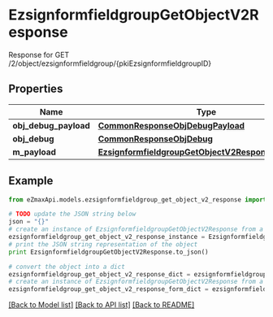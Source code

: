 # EzsignformfieldgroupGetObjectV2Response

Response for GET /2/object/ezsignformfieldgroup/{pkiEzsignformfieldgroupID}

## Properties

Name | Type | Description | Notes
------------ | ------------- | ------------- | -------------
**obj_debug_payload** | [**CommonResponseObjDebugPayload**](CommonResponseObjDebugPayload.md) |  | 
**obj_debug** | [**CommonResponseObjDebug**](CommonResponseObjDebug.md) |  | [optional] 
**m_payload** | [**EzsignformfieldgroupGetObjectV2ResponseMPayload**](EzsignformfieldgroupGetObjectV2ResponseMPayload.md) |  | 

## Example

```python
from eZmaxApi.models.ezsignformfieldgroup_get_object_v2_response import EzsignformfieldgroupGetObjectV2Response

# TODO update the JSON string below
json = "{}"
# create an instance of EzsignformfieldgroupGetObjectV2Response from a JSON string
ezsignformfieldgroup_get_object_v2_response_instance = EzsignformfieldgroupGetObjectV2Response.from_json(json)
# print the JSON string representation of the object
print EzsignformfieldgroupGetObjectV2Response.to_json()

# convert the object into a dict
ezsignformfieldgroup_get_object_v2_response_dict = ezsignformfieldgroup_get_object_v2_response_instance.to_dict()
# create an instance of EzsignformfieldgroupGetObjectV2Response from a dict
ezsignformfieldgroup_get_object_v2_response_form_dict = ezsignformfieldgroup_get_object_v2_response.from_dict(ezsignformfieldgroup_get_object_v2_response_dict)
```
[[Back to Model list]](../README.md#documentation-for-models) [[Back to API list]](../README.md#documentation-for-api-endpoints) [[Back to README]](../README.md)


